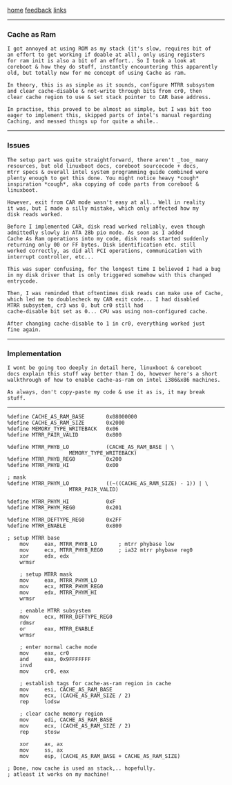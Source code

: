 [home](/) [feedback](/feedback) [links](/links)

-----------------------------------------------------------------------------

### Cache as Ram

	I got annoyed at using ROM as my stack (it's slow, requires bit of
	an effort to get working if doable at all), only using registers
	for ram init is also a bit of an effort.. So I took a look at
	coreboot & how they do stuff, instantly encountering this apparently
	old, but totally new for me concept of using Cache as ram.

	In theory, this is as simple as it sounds, configure MTRR subsystem
	and clear cache-disable & not-write through bits from cr0, then
	clear cache region to use & set stack pointer to CAR base address.

	In practise, this proved to be almost as simple, but I was bit too
	eager to implement this, skipped parts of intel's manual regarding
	Caching, and messed things up for quite a while..

-----------------------------------------------------------------------------

### Issues

	The setup part was quite straightforward, there aren't _too_ many
	resources, but old linuxboot docs, coreboot sourcecode + docs, 
	mtrr specs & overall intel system programming guide combined were
	plenty enough to get this done. You might notice heavy *cough*
	inspiration *cough*, aka copying of code parts from coreboot &
	linuxboot.

	However, exit from CAR mode wasn't easy at all.. Well in reality
	it was, but I made a silly mistake, which only affected how my 
	disk reads worked.  
	
	Before I implemented CAR, disk read worked reliably, even though
	admittedly slowly in ATA 28b pio mode. As soon as I added 
	Cache As Ram operations into my code, disk reads started suddenly
	returning only 00 or FF bytes. Disk identification etc. still
	worked correctly, as did all PCI operations, communication with 
	interrupt controller, etc...

	This was super confusing, for the longest time I believed I had a bug
	in my disk driver that is only triggered somehow with this changed
	entrycode.

	Then, I was reminded that oftentimes disk reads can make use of Cache,
	which led me to doublecheck my CAR exit code... I had disabled 
	MTRR subsystem, cr3 was 0, but cr0 still had
	cache-disable bit set as 0... CPU was using non-configured cache.

	After changing cache-disable to 1 in cr0, everything worked just
	fine again.

-----------------------------------------------------------------------------

### Implementation

	I wont be going too deeply in detail here, linuxboot & coreboot
	docs explain this stuff way better than I do, however here's a short
	walkthrough of how to enable cache-as-ram on intel i386&x86 machines.

	As always, don't copy-paste my code & use it as is, it may break stuff.

-----------------------------------------------------------------------------


	%define CACHE_AS_RAM_BASE       0x08000000
	%define CACHE_AS_RAM_SIZE       0x2000
	%define MEMORY_TYPE_WRITEBACK   0x06
	%define MTRR_PAIR_VALID         0x800

	%define MTRR_PHYB_LO            (CACHE_AS_RAM_BASE | \
						MEMORY_TYPE_WRITEBACK)
	%define MTRR_PHYB_REG0          0x200
	%define MTRR_PHYB_HI            0x00

	; mask
	%define MTRR_PHYM_LO            ((~((CACHE_AS_RAM_SIZE) - 1)) | \
						MTRR_PAIR_VALID)

	%define MTRR_PHYM_HI            0xF
	%define MTRR_PHYM_REG0          0x201

	%define MTRR_DEFTYPE_REG0       0x2FF
	%define MTRR_ENABLE             0x800

 	; setup MTRR base
        mov     eax, MTRR_PHYB_LO       ; mtrr phybase low
        mov     ecx, MTRR_PHYB_REG0     ; ia32 mtrr phybase reg0
        xor     edx, edx
        wrmsr

        ; setup MTRR mask
        mov     eax, MTRR_PHYM_LO
        mov     ecx, MTRR_PHYM_REG0
        mov     edx, MTRR_PHYM_HI
        wrmsr

        ; enable MTRR subsystem
        mov     ecx, MTRR_DEFTYPE_REG0
        rdmsr
        or      eax, MTRR_ENABLE
        wrmsr

        ; enter normal cache mode
        mov     eax, cr0
        and     eax, 0x9FFFFFFF
        invd
        mov     cr0, eax

        ; establish tags for cache-as-ram region in cache
        mov     esi, CACHE_AS_RAM_BASE
        mov     ecx, (CACHE_AS_RAM_SIZE / 2)
        rep     lodsw

        ; clear cache memory region
        mov     edi, CACHE_AS_RAM_BASE
        mov     ecx, (CACHE_AS_RAM_SIZE / 2)
        rep     stosw

        xor     ax, ax
        mov     ss, ax
        mov     esp, (CACHE_AS_RAM_BASE + CACHE_AS_RAM_SIZE)

	; Done, now cache is used as stack,.. hopefully.
	; atleast it works on my machine!

